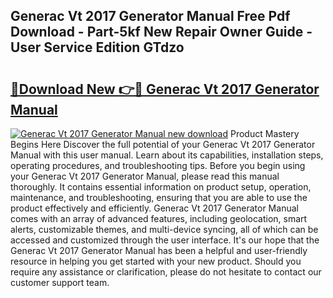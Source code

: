 ## Generac Vt 2017 Generator Manual Free Pdf Download - Part-5kf New Repair Owner Guide - User Service Edition GTdzo

# <h2><a href="http://bc62156.oget.top/?id=Generac+Vt+2017+Generator+Manual">🔗Download New 👉🔴 Generac Vt 2017 Generator Manual</a></h2>

[![Generac Vt 2017 Generator Manual new download](https://i.imgur.com/5g1atiW.png)](http://bc62156.oget.top/?id=Generac+Vt+2017+Generator+Manual)
Product Mastery Begins Here Discover the full potential of your Generac Vt 2017 Generator Manual with this user manual. Learn about its capabilities, installation steps, operating procedures, and troubleshooting tips. Before you begin using your Generac Vt 2017 Generator Manual, please read this manual thoroughly. It contains essential information on product setup, operation, maintenance, and troubleshooting, ensuring that you are able to use the product effectively and efficiently. Generac Vt 2017 Generator Manual comes with an array of advanced features, including geolocation, smart alerts, customizable themes, and multi-device syncing, all of which can be accessed and customized through the user interface. It's our hope that the Generac Vt 2017 Generator Manual has been a helpful and user-friendly resource in helping you get started with your new product. Should you require any assistance or clarification, please do not hesitate to contact our customer support team.
